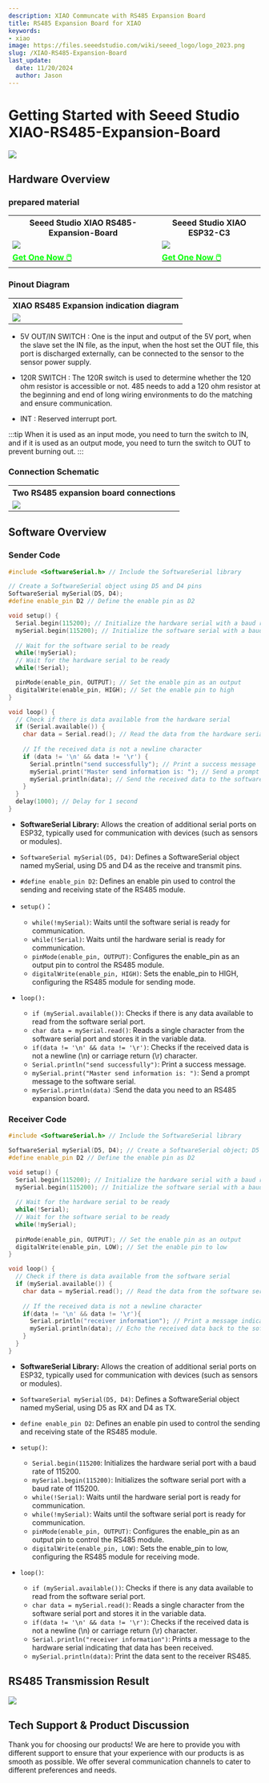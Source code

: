 ```yaml
---
description: XIAO Communcate with RS485 Expansion Board
title: RS485 Expansion Board for XIAO
keywords:
- xiao
image: https://files.seeedstudio.com/wiki/seeed_logo/logo_2023.png
slug: /XIAO-RS485-Expansion-Board
last_update:
  date: 11/20/2024
  author: Jason
---
```



# Getting Started with Seeed Studio XIAO-RS485-Expansion-Board

<div style={{textAlign:'center'}}><img src="https://files.seeedstudio.com/wiki/rs485_ExpansionBoard/top.jpg" style={{width:600, height:'auto'}}/></div>


## Hardware Overview

### prepared material

<div class="table-center">
	<table align="center">
		<tr>
			<th>Seeed Studio XIAO RS485-Expansion-Board</th>
			<th>Seeed Studio XIAO ESP32-C3</th>
		</tr>
		<tr>
			<td><div style={{textAlign:'center'}}><img src="https://files.seeedstudio.com/wiki/rs485_ExpansionBoard/hadware.jpg" style={{width:250, height:'auto'}}/></div></td>
			<td><div style={{textAlign:'center'}}><img src="https://files.seeedstudio.com/wiki/rs485_ExpansionBoard/esp32.jpg" style={{width:250, height:'auto'}}/></div></td>
		</tr>
		<tr>
			<td><div class="get_one_now_container" style={{textAlign: 'center'}}>
				<a class="get_one_now_item" href="https://www.seeedstudio.com/RS485-Breakout-Board-for-XIAO-p-6306.html">
				<strong><span><font color={'FFFFFF'} size={"4"}> Get One Now 🖱️</font></span></strong>
				</a>
			</div></td>
			<td><div class="get_one_now_container" style={{textAlign: 'center'}}>
				<a class="get_one_now_item" href="https://www.seeedstudio.com/seeed-xiao-esp32c3-p-5431.html">
				<strong><span><font color={'FFFFFF'} size={"4"}> Get One Now 🖱️</font></span></strong>
				</a>
			</div></td>
		</tr>
	</table>
</div>


### Pinout Diagram

<div class="table-center">
  <table align="center">
    <tr>
        <th>XIAO RS485 Expansion indication diagram</th>
    </tr>
    <tr>
        <td><div style={{textAlign:'center'}}><img src="https://files.seeedstudio.com/wiki/rs485_ExpansionBoard/pinlist.png" style={{width:700, height:'auto'}}/></div></td>
    </tr>
  </table>
</div>

- 5V OUT/IN SWITCH : One is the input and output of the 5V port, when the slave set the IN file, as the input, when the host set the OUT file, this port is discharged externally, can be connected to the sensor to the sensor power supply.

- 120R SWITCH : The 120R switch is used to determine whether the 120 ohm resistor is accessible or not. 485 needs to add a 120 ohm resistor at the beginning and end of long wiring environments to do the matching and ensure communication.

- INT : Reserved interrupt port.

:::tip
When it is used as an input mode, you need to turn the switch to IN, and if it is used as an output mode, you need to turn the switch to OUT to prevent burning out.
:::

### Connection Schematic
<div class="table-center">
  <table align="center">
    <tr>
        <th>Two RS485 expansion board connections</th>
    </tr>
    <tr>
        <td><div style={{textAlign:'center'}}><img src="https://files.seeedstudio.com/wiki/rs485_ExpansionBoard/connect.png" style={{width:700, height:'auto'}}/></div></td>
    </tr>
  </table>
</div>

## Software Overview

### Sender Code

```cpp
#include <SoftwareSerial.h> // Include the SoftwareSerial library

// Create a SoftwareSerial object using D5 and D4 pins
SoftwareSerial mySerial(D5, D4);
#define enable_pin D2 // Define the enable pin as D2

void setup() {
  Serial.begin(115200); // Initialize the hardware serial with a baud rate of 115200
  mySerial.begin(115200); // Initialize the software serial with a baud rate of 115200
  
  // Wait for the software serial to be ready
  while(!mySerial);
  // Wait for the hardware serial to be ready
  while(!Serial);

  pinMode(enable_pin, OUTPUT); // Set the enable pin as an output
  digitalWrite(enable_pin, HIGH); // Set the enable pin to high
}

void loop() {
  // Check if there is data available from the hardware serial
  if (Serial.available()) {
    char data = Serial.read(); // Read the data from the hardware serial
    
    // If the received data is not a newline character
    if (data != '\n' && data != '\r') {
      Serial.println("send successfully"); // Print a success message
      mySerial.print("Master send information is: "); // Send a prompt message to the software serial
      mySerial.println(data); // Send the received data to the software serial
    }
  }
  delay(1000); // Delay for 1 second
}

```
- **SoftwareSerial Library:** Allows the creation of additional serial ports on ESP32, typically used for communication with devices (such as sensors or modules).
- `SoftwareSerial mySerial(D5, D4)`: Defines a SoftwareSerial object named mySerial, using D5 and D4 as the receive and transmit pins.
- `#define enable_pin D2`: Defines an enable pin used to control the sending and receiving state of the RS485 module.

- `setup()`：
  - `while(!mySerial)`: Waits until the software serial is ready for communication.
  - `while(!Serial)`: Waits until the hardware serial is ready for communication.
  - `pinMode(enable_pin, OUTPUT)`: Configures the enable_pin as an output pin to control the RS485 module.
  - `digitalWrite(enable_pin, HIGH)`: Sets the enable_pin to HIGH, configuring the RS485 module for sending mode.

- `loop():`
  - `if (mySerial.available())`: Checks if there is any data available to read from the software serial port.
  - `char data = mySerial.read()`: Reads a single character from the software serial port and stores it in the variable data.
  - `if(data != '\n' && data != '\r')`: Checks if the received data is not a newline (\n) or carriage return (\r) character.
  - `Serial.println("send successfully")`: Print a success message.
  - `mySerial.print("Master send information is: ")`: Send a prompt message to the software serial.
  - `mySerial.println(data)` :Send the data you need to an RS485 expansion board.

### Receiver Code

```cpp
#include <SoftwareSerial.h> // Include the SoftwareSerial library

SoftwareSerial mySerial(D5, D4); // Create a SoftwareSerial object; D5 is RX and D4 is TX
#define enable_pin D2 // Define the enable pin as D2

void setup() {
  Serial.begin(115200); // Initialize the hardware serial with a baud rate of 115200
  mySerial.begin(115200); // Initialize the software serial with a baud rate of 115200
  
  // Wait for the hardware serial to be ready
  while(!Serial);
  // Wait for the software serial to be ready
  while(!mySerial);
  
  pinMode(enable_pin, OUTPUT); // Set the enable pin as an output
  digitalWrite(enable_pin, LOW); // Set the enable pin to low
}

void loop() {
  // Check if there is data available from the software serial
  if (mySerial.available()) {
    char data = mySerial.read(); // Read the data from the software serial
    
    // If the received data is not a newline character
    if(data != '\n' && data != '\r'){
      Serial.println("receiver information"); // Print a message indicating that data is received
      mySerial.println(data); // Echo the received data back to the software serial
    }
  }
}

```

- **SoftwareSerial Library:** Allows the creation of additional serial ports on ESP32, typically used for communication with devices (such as sensors or modules).
- `SoftwareSerial mySerial(D5, D4)`: Defines a SoftwareSerial object named mySerial, using D5 as RX and D4 as TX.
- `define enable_pin D2`: Defines an enable pin used to control the sending and receiving state of the RS485 module.

- `setup()`:
  - `Serial.begin(115200`: Initializes the hardware serial port with a baud rate of 115200.
  - `mySerial.begin(115200)`: Initializes the software serial port with a baud rate of 115200.
  - `while(!Serial)`: Waits until the hardware serial port is ready for communication.
  - `while(!mySerial)`: Waits until the software serial port is ready for communication.
  - `pinMode(enable_pin, OUTPUT)`: Configures the enable_pin as an output pin to control the RS485 module.
  - `digitalWrite(enable_pin, LOW)`: Sets the enable_pin to low, configuring the RS485 module for receiving mode.

- `loop()`:
  - `if (mySerial.available())`: Checks if there is any data available to read from the software serial port.
  - `char data = mySerial.read()`: Reads a single character from the software serial port and stores it in the variable data.
  - `if(data != '\n' && data != '\r')`: Checks if the received data is not a newline (\n) or carriage return (\r) character.
  - `Serial.println("receiver information")`: Prints a message to the hardware serial indicating that data has been received.
  - `mySerial.println(data)`: Print the data sent to the receiver RS485.


## RS485 Transmission Result


<div style={{textAlign:'center'}}><img src="https://files.seeedstudio.com/wiki/rs485_ExpansionBoard/result.png" style={{width:900, height:'auto'}}/></div>


## Tech Support & Product Discussion

Thank you for choosing our products! We are here to provide you with different support to ensure that your experience with our products is as smooth as possible. We offer several communication channels to cater to different preferences and needs.

<div class="button_tech_support_container">
<a href="https://forum.seeedstudio.com/" class="button_forum"></a>
<a href="https://www.seeedstudio.com/contacts" class="button_email"></a>
</div>

<div class="button_tech_support_container">
<a href="https://discord.gg/eWkprNDMU7" class="button_discord"></a>
<a href="https://github.com/Seeed-Studio/wiki-documents/discussions/69" class="button_discussion"></a>
</div>